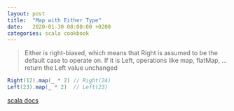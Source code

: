 ```yaml
---
layout: post
title:  "Map with Either Type"
date:   2020-01-30 08:00:00 +0200
categories: scala cookbook
---
```


> Either is right-biased, which means that Right is assumed to be the default case to operate on. If it is Left, operations like map, flatMap, ... return the Left value unchanged

```scala
Right(12).map(_ * 2) // Right(24)
Left(23).map(_ * 2)  // Left(23)
```

[scala docs](https://www.scala-lang.org/api/2.12.0/scala/util/Either.html)
